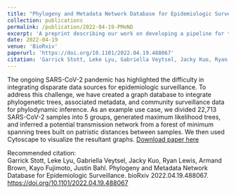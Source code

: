```yaml
---
title: "Phylogeny and Metadata Network Database for Epidemiologic Surveillance"
collection: publications
permalink: /publication/2022-04-19-PMeND
excerpt: 'A preprint describing our work on developing a pipeline for the generation of a graph database for epidemiologic surveillance.'
date: 2022-04-19
venue: 'BioRxiv'
paperurl: 'https://doi.org/10.1101/2022.04.19.488067'
citation: 'Garrick Stott, Leke Lyu, Gabriella Veytsel, Jacky Kuo, Ryan Lewis, Armand Brown, Kayo Fujimoto, Justin Bahl. Phylogeny and Metadata Network Database for Epidemiologic Surveillance. bioRxiv 2022.04.19.488067 '
---
```

The ongoing SARS-CoV-2 pandemic has highlighted the difficulty in integrating disparate data sources for epidemiologic surveillance. To address this challenge, we have created a graph database to integrate phylogenetic trees, associated metadata, and community surveillance data for phylodynamic inference. As an example use case, we divided 22,713 SARS-CoV-2 samples into 5 groups, generated maximum likelihood trees, and inferred a potential transmission network from a forest of minimum spanning trees built on patristic distances between samples. We then used Cytoscape to visualize the resultant graphs.
[Download paper here](https://doi.org/10.1101/2022.04.19.488067)

Recommended citation:  
Garrick Stott, Leke Lyu, Gabriella Veytsel, Jacky Kuo, Ryan Lewis, Armand Brown, Kayo Fujimoto, Justin Bahl. Phylogeny and Metadata Network Database for Epidemiologic Surveillance. bioRxiv 2022.04.19.488067. https://doi.org/10.1101/2022.04.19.488067
